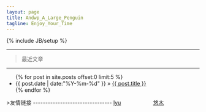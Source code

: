 ```yaml
---
layout: page
title: Andwp_A_Large_Penguin
tagline: Enjoy_Your_Time
---
```

{% include JB/setup %} 
*************************************  
>最近文章

************************************* 
 <ul class="posts"> 
 {% for post in site.posts offset:0 limit:5 %}
   <li><span>{{ post.date | date:"%Y-%m-%d" }}</span> &raquo; <a href="{{ BASE_PATH }}{{ post.url }}">{{ post.title }}</a></li>
{% endfor %} 
 </ul>
>友情链接
--------------------------------
<a href="http://zhenglyu.com" style="margin-right:80px">lyu</a>   
<a href="http://yomuse.de">悠木</a>  


